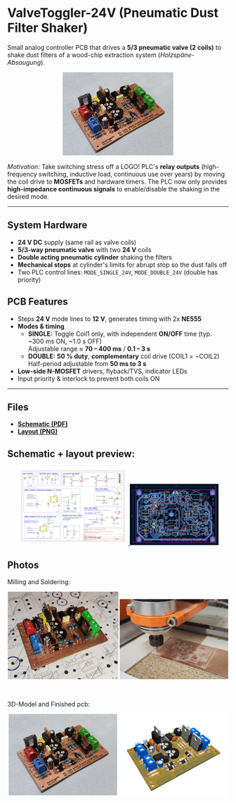 # ValveToggler-24V (Pneumatic Dust Filter Shaker)
Small analog controller PCB that drives a **5/3 pneumatic valve (2 coils)** to shake dust filters of a wood-chip extraction system (*Holzspäne-Absaugung*).  

<p align="center">
  <img src="photos/finished-pcb.jpg" width="50%" alt="Finished PCB – ValveToggler-24V"/>
</p>

*Motivation:* Take switching stress off a LOGO! PLC's **relay outputs** (high-frequency switching, inductive load, continuous use over years) by moving the coil drive to **MOSFETs** and hardware timers. The PLC now only provides **high-impedance continuous signals** to enable/disable the shaking in the desired mode.

---

## System Hardware
- **24 V DC** supply (same rail as valve coils)
- **5/3-way pneumatic valve** with two **24 V** coils
- **Double acting pneumatic cylinder** shaking the filters
- **Mechanical stops** at cylinder's limits for abrupt stop so the dust falls off
- Two PLC control lines: `MODE_SINGLE_24V`, `MODE_DOUBLE_24V` (double has priority)

## PCB Features
- Steps **24 V** mode lines to **12 V**, generates timing with 2x **NE555**
- **Modes & timing**  
  - **SINGLE:** Toggle Coil1 only, with independent **ON/OFF** time (typ. ~300 ms ON, ~1.0 s OFF)  
     Adjustable range ≈ **70 – 400 ms** / **0.1 – 3 s**
  - **DOUBLE:** **50 % duty**, **complementary** coil drive (COIL1 = ¬COIL2)  
     Half-period adjustable from **50 ms to 3 s**
- **Low-side N-MOSFET** drivers, flyback/TVS, indicator LEDs
- Input priority & interlock to prevent both coils ON

---

## Files
- **[Schematic (PDF)](export/ValveToggler_schematic.pdf)**
- **[Layout (PNG)](export/ValveToggler_layout.jpg)**


## Schematic + layout preview:  
<p align="center">
  <a href="export/ValveToggler_schematic.pdf">
    <img src="export/ValveToggler_schematic.svg" width="50%" alt="Schematic"/>
  </a>
  <img src="export/ValveToggler_layout.png" width="40%" alt="PCB Layout"/>
</p>


## Photos
Milling and Soldering:
<p align="center">
  <a>
    <img src="photos/soldered-pcb.jpg" width="50%" alt="soldered pcb"/>
  </a>
    <img src="photos/pcb-milling.jpg" width="49%" alt="pcb milling"/>
</p>

<br>

3D-Model and Finished pcb:
<p align="center">
  <a>
    <img src="photos/finished-pcb.jpg" width="49%" alt="soldered pcb"/>
  </a>
    <img src="photos/3d-model.jpg" width="49%" alt="3d model"/>
</p>